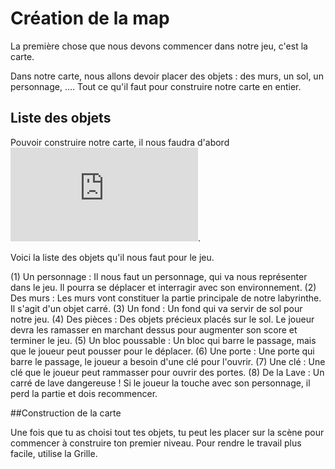 # Création de la map

La première chose que nous devons commencer dans notre jeu, c'est la carte. 

Dans notre carte, nous allons devoir placer des objets : des murs, un sol, un personnage, .... Tout ce qu'il faut pour construire notre carte en entier.

## Liste des objets

Pouvoir construire notre carte, il nous faudra d'abord ![ajouter des objets](https://github.com/g404-code-gaming/GDevelop_Cour/blob/main/Objets.md).

Voici la liste des objets qu'il nous faut pour le  jeu. 

(1) Un personnage : Il nous faut un personnage, qui va nous représenter dans le jeu. Il pourra se déplacer et interragir avec son environnement.
(2) Des murs : Les murs vont constituer la partie principale de notre labyrinthe. Il s'agit d'un objet carré.
(3) Un fond : Un fond qui va servir de sol pour notre jeu. 
(4) Des pièces : Des objets précieux placés sur le sol. Le joueur devra les ramasser en marchant dessus pour augmenter son score et terminer le jeu.
(5) Un bloc poussable : Un bloc qui barre le passage, mais que le joueur peut pousser pour le déplacer.
(6) Une porte : Une porte qui barre le passage, le joueur a besoin d'une clé pour l'ouvrir.
(7) Une clé : Une clé que le joueur peut rammasser pour ouvrir des portes.
(8) De la Lave : Un carré de lave dangereuse ! Si le joueur la touche avec son personnage, il perd la partie et dois recommencer. 

##Construction de la carte

Une fois que tu as choisi tout tes objets, tu peut les placer sur la scène pour commencer à construire ton premier niveau. Pour rendre le travail plus facile, utilise la Grille.

